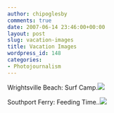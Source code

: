 ```yaml
---
author: chipoglesby
comments: true
date: 2007-06-14 23:46:00+00:00
layout: post
slug: vacation-images
title: Vacation Images
wordpress_id: 148
categories:
- Photojournalism
---
```


Wrightsville Beach: Surf Camp.[![](http://bp2.blogger.com/_GlcbreYSTwI/RnHTudeCRfI/AAAAAAAAAEQ/uoXSTxgAN5Q/s400/beach.jpg)](http://bp2.blogger.com/_GlcbreYSTwI/RnHTudeCRfI/AAAAAAAAAEQ/uoXSTxgAN5Q/s1600-h/beach.jpg)  
  
Southport Ferry: Feeding Time..[![](http://bp2.blogger.com/_GlcbreYSTwI/RnHTydeCRgI/AAAAAAAAAEY/DbWHa1S3oDE/s400/ferry.jpg)](http://bp2.blogger.com/_GlcbreYSTwI/RnHTydeCRgI/AAAAAAAAAEY/DbWHa1S3oDE/s1600-h/ferry.jpg)
